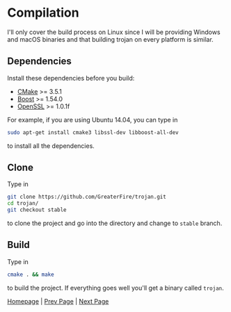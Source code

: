 # Compilation

I'll only cover the build process on Linux since I will be providing Windows and macOS binaries and that building trojan on every platform is similar.

## Dependencies

Install these dependencies before you build:

- [CMake](https://cmake.org/) >= 3.5.1
- [Boost](http://www.boost.org/) >= 1.54.0
- [OpenSSL](https://www.openssl.org/) >= 1.0.1f

For example, if you are using Ubuntu 14.04, you can type in

```bash
sudo apt-get install cmake3 libssl-dev libboost-all-dev
```

to install all the dependencies.

## Clone

Type in

```bash
git clone https://github.com/GreaterFire/trojan.git
cd trojan/
git checkout stable
```

to clone the project and go into the directory and change to `stable` branch.

## Build

Type in

```bash
cmake . && make
```

to build the project. If everything goes well you'll get a binary called `trojan`.

[Homepage](.) | [Prev Page](config) | [Next Page](usage)
